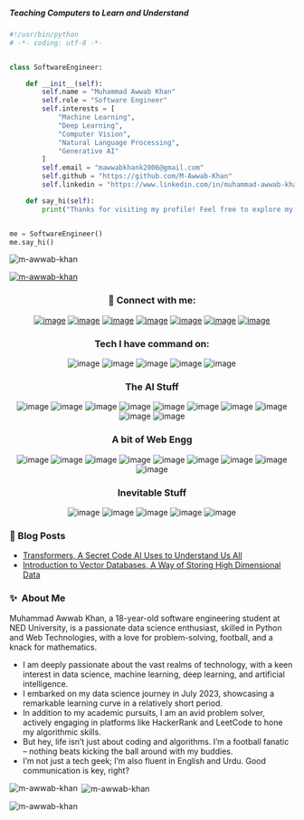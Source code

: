 <h5 align="left">Teaching Computers to Learn and Understand</h3>

```python
#!/usr/bin/python
# -*- coding: utf-8 -*-


class SoftwareEngineer:

    def __init__(self):
        self.name = "Muhammad Awwab Khan"
        self.role = "Software Engineer"
        self.interests = [
            "Machine Learning", 
            "Deep Learning", 
            "Computer Vision", 
            "Natural Language Processing", 
            "Generative AI"
        ]
        self.email = "mawwabkhank2006@gmail.com"
        self.github = "https://github.com/M-Awwab-Khan"
        self.linkedin = "https://www.linkedin.com/in/muhammad-awwab-khan/"

    def say_hi(self):
        print("Thanks for visiting my profile! Feel free to explore my projects.")


me = SoftwareEngineer()
me.say_hi()

```
<p align="left"> <img src="https://komarev.com/ghpvc/?username=m-awwab-khan&label=Profile%20views&color=0e75b6&style=flat" alt="m-awwab-khan" /> </p>

<p align="left"> <a href="https://github.com/ryo-ma/github-profile-trophy"><img src="https://github-profile-trophy.vercel.app/?username=m-awwab-khan" alt="m-awwab-khan" /></a> </p>

<div align="center">

### 🔗 Connect with me:
[![image](https://img.shields.io/badge/Gmail-D14836?style=for-the-badge&logo=gmail&logoColor=white)](mailto:mawwabkhank2006@gmail.com)
[![image](https://img.shields.io/badge/LinkedIn-0077B5?style=for-the-badge&logo=linkedin&logoColor=white)](https://www.linkedin.com/in/muhammad-awwab-khan/)
[![image](https://img.shields.io/badge/linktree-39E09B?style=for-the-badge&logo=linktree&logoColor=white)]()
[![image](https://img.shields.io/badge/Kaggle-20BEFF?style=for-the-badge&logo=Kaggle&logoColor=white)](https://www.kaggle.com/muhammadawwabkhan)
[![image](https://img.shields.io/badge/-LeetCode-FFA116?style=for-the-badge&logo=LeetCode&logoColor=black)](https://leetcode.com/u/mawwabkhank2006/)
[![image](https://img.shields.io/badge/linktree-39E09B?style=for-the-badge&logo=linktree&logoColor=white)](https://linktr.ee/muhammad_awwab_khan)
[![image](https://img.shields.io/badge/-Hackerrank-2EC866?style=for-the-badge&logo=HackerRank&logoColor=white)](https://www.hackerrank.com/profile/mawwabkhank2006)

### Tech I have command on:
![image](https://img.shields.io/badge/Python-FFD43B?style=for-the-badge&logo=python&logoColor=blue)
![image](https://img.shields.io/badge/JavaScript-323330?style=for-the-badge&logo=javascript&logoColor=F7DF1E)
![image](	https://img.shields.io/badge/C%2B%2B-00599C?style=for-the-badge&logo=c%2B%2B&logoColor=white)
![image](https://img.shields.io/badge/TypeScript-007ACC?style=for-the-badge&logo=typescript&logoColor=white)
![image](https://img.shields.io/badge/Qt-41CD52?style=for-the-badge&logo=qt&logoColor=white)

### The AI Stuff
![image](https://img.shields.io/badge/Numpy-777BB4?style=for-the-badge&logo=numpy&logoColor=white)
![image](https://img.shields.io/badge/Pandas-2C2D72?style=for-the-badge&logo=pandas&logoColor=white)
![image](https://img.shields.io/badge/Plotly-239120?style=for-the-badge&logo=plotly&logoColor=white)
![image](https://img.shields.io/badge/scikit_learn-F7931E?style=for-the-badge&logo=scikit-learn&logoColor=white)
![image](https://img.shields.io/badge/SciPy-654FF0?style=for-the-badge&logo=SciPy&logoColor=white)
![image](https://img.shields.io/badge/Streamlit-FF4B4B?style=for-the-badge&logo=Streamlit&logoColor=white)
![image](https://img.shields.io/badge/TensorFlow-FF6F00?style=for-the-badge&logo=TensorFlow&logoColor=white)
![image](https://img.shields.io/badge/Keras-D00000?style=for-the-badge&logo=Keras&logoColor=white)
![image](https://img.shields.io/badge/PyTorch-EE4C2C?style=for-the-badge&logo=pytorch&logoColor=white)
![image](https://img.shields.io/badge/langchain-1C3C3C?style=for-the-badge&logo=langchain&logoColor=white)

### A bit of Web Engg
![image](https://img.shields.io/badge/next%20js-000000?style=for-the-badge&logo=nextdotjs&logoColor=white)
![image](https://img.shields.io/badge/React-20232A?style=for-the-badge&logo=react&logoColor=61DAFB)
![image](https://img.shields.io/badge/Tailwind_CSS-38B2AC?style=for-the-badge&logo=tailwind-css&logoColor=white)
![image](https://img.shields.io/badge/Gatsby-663399?style=for-the-badge&logo=gatsby&logoColor=white)
![image](https://img.shields.io/badge/Flask-000000?style=for-the-badge&logo=flask&logoColor=white)
![image](https://img.shields.io/badge/firebase-ffca28?style=for-the-badge&logo=firebase&logoColor=black)
![image](https://img.shields.io/badge/fastapi-109989?style=for-the-badge&logo=FASTAPI&logoColor=white)
![image](https://img.shields.io/badge/MongoDB-4EA94B?style=for-the-badge&logo=mongodb&logoColor=white)
![image](https://img.shields.io/badge/Sqlite-003B57?style=for-the-badge&logo=sqlite&logoColor=white)

### Inevitable Stuff
![image](https://img.shields.io/badge/GIT-E44C30?style=for-the-badge&logo=git&logoColor=white)
![image](https://img.shields.io/badge/alacritty-F46D01?style=for-the-badge&logo=alacritty&logoColor=white)
![image](https://img.shields.io/badge/NeoVim-%2357A143.svg?&style=for-the-badge&logo=neovim&logoColor=white)
![image](https://img.shields.io/badge/VIM-%2311AB00.svg?&style=for-the-badge&logo=vim&logoColor=white)
![image](https://img.shields.io/badge/VSCode-0078D4?style=for-the-badge&logo=visual%20studio%20code&logoColor=white)

</div>

### 📝 Blog Posts

- [Transformers, A Secret Code AI Uses to Understand Us All](https://aiclubofficial.medium.com/the-transformers-a-secret-code-ai-uses-to-understand-us-all-926bcffb2c93)
- [Introduction to Vector Databases, A Way of Storing High Dimensional Data](https://aiclubofficial.medium.com/introduction-to-vector-databases-a-way-of-storing-high-dimensional-data-d0029751c1e7)

### ✨&nbsp; About Me
Muhammad Awwab Khan, a 18-year-old software engineering student at NED University, is a passionate data science enthusiast, skilled in Python and Web Technologies, with a love for problem-solving, football, and a knack for mathematics.

- I am deeply passionate about the vast realms of technology, with a keen interest in data science, machine learning, deep learning, and artificial intelligence.
- I embarked on my data science journey in July 2023, showcasing a remarkable learning curve in a relatively short period.
- In addition to my academic pursuits, I am an avid problem solver, actively engaging in platforms like HackerRank and LeetCode to hone my algorithmic skills.
- But hey, life isn’t just about coding and algorithms. I’m a football fanatic – nothing beats kicking the ball around with my buddies.
- I’m not just a tech geek; I’m also fluent in English and Urdu. Good communication is key, right?

<p><img align="left" src="https://github-readme-stats.vercel.app/api/top-langs/?username=m-awwab-khan&size_weight=0.5&count_weight=0.5&langs_count=10&show_icons=true&locale=en&layout=normal" alt="m-awwab-khan" /></p>

<p>&nbsp;<img align="center" src="https://github-readme-stats.vercel.app/api?username=m-awwab-khan&show_icons=true&locale=en" alt="m-awwab-khan" /></p>

<p><img align="center" src="https://github-readme-streak-stats.herokuapp.com/?user=m-awwab-khan&" alt="m-awwab-khan" /></p>
